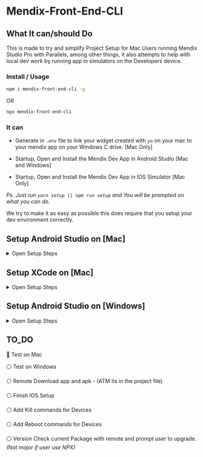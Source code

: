 # Mendix-Front-End-CLI

## What It can/should Do

This is made to try and simplify Project Setup for Mac Users running Mendix Studio Pro with Parallels, among other things, it also attempts to help with local dev work by running app in simulators on the Developers device.

### Install / Usage

```bash
npm i mendix-front-end-cli -g
```

OR

```bash
npx mendix-front-end-cli
```

### It can

- Generate in `.env` file to link your widget created with `yo` on your mac to your mendix app on your Windows C drive.
  [Mac Only]

- Startup, Open and Install the Mendix Dev App in Android Studio [Mac and Windows]

- Startup, Open and Install the Mendix Dev App in IOS Simulator [Mac Only]

_Ps. Just run `yarn setup || npm run setup` and You will be prompted on what you can do._

We try to make it as easy as possible this does require that you setup your dev environment correctly.

## Setup Android Studio on [Mac]

<details>
  <summary>Open Setup Steps</summary>
- Download and Install following the recommended React Native Setup that can be found here

[React Native Setup](https://reactnative.dev/docs/environment-setup)

#### In Short

- Install Homebrew [Brew](https://brew.sh/) _(Ps. If you don't know what it is,spoiler ⏰ its great!)_

- `brew install node && brew install watchman`

- `brew cask install adoptopenjdk/openjdk/adoptopenjdk8`

- Download Android Studio (https://developer.android.com/studio/index.html)

  - Android SDK
  - Android SDK Platform
  - Android Virtual Device

  **This is the most important part and ensure you get it right**

  Add the following lines to your `$HOME/.bash_profile` or `$HOME/.bashrc` (if you are using zsh then `~/.zprofile` or `~/.zshrc`) config file

  ```
  export PATH=$HOME/bin:/usr/local/bin:$PATH
  export PATH="${HOME}/Library/Android/sdk/tools:${HOME}/Library/Android/sdk/pl$
  export ANDROID_SDK=$HOME/Library/Android/sdk
  export PATH=$ANDROID_SDK/emulator:$ANDROID_SDK/tools:$PATH
  export PATH=$PATH:~/Library/Android/sdk/platform-tools/
  ```

  This should work if you did not change the path to the SDK

  _Restart_ your terminal and run `adb` if it returns a long list you are fine if not...
    </details>

## Setup XCode on [Mac]

<details>
  <summary>Open Setup Steps</summary>

[React Native Setup](https://reactnative.dev/docs/environment-setup)

</details>

## Setup Android Studio on [Windows]

<details>
  <summary>Open Setup Steps</summary>
[React Native Setup](https://reactnative.dev/docs/environment-setup)
  </details>

## TO_DO

🔘 Test on Mac

⚪️ Test on Windows

⚪️ Remote Download app and apk - (ATM its in the project file)

⚪️ Finish IOS Setup

⚪️ Add Kill commands for Devices

⚪️ Add Reboot commands for Devices

⚪️ Version Check current Package with remote and prompt user to upgrade. _(Not major if user use NPX)_

